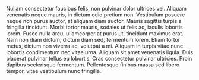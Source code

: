Nullam consectetur faucibus felis, non pulvinar dolor ultrices vel. Aliquam venenatis neque mauris, in dictum odio pretium non. Vestibulum posuere neque non purus auctor, at aliquam diam auctor. Mauris sagittis turpis a fringilla tincidunt. Morbi tortor mauris, sodales ut felis ac, iaculis lobortis lorem. Fusce nulla arcu, ullamcorper at purus ut, tincidunt maximus erat. Nam non diam dictum, dictum diam sed, fermentum lorem. Etiam tortor metus, dictum non viverra ac, volutpat a mi. Aliquam in turpis vitae nunc lobortis condimentum nec vitae urna. Aliquam sit amet venenatis ligula. Duis placerat pulvinar tellus eu lobortis. Cras consectetur pulvinar ultricies. Proin dapibus scelerisque fermentum. Pellentesque finibus massa sed libero tempor, vitae vestibulum nunc fringilla.